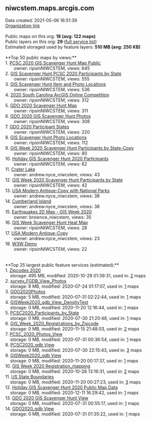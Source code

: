 <h2>niwcstem.maps.arcgis.com</h2> Data created: 2021-05-06 16:51:39 <br /><a target='new' href='https://niwcstem.maps.arcgis.com'>Organization link</a><br /><br />Public maps on this org: <b>18 (avg: 122 maps)</b><br />Public layers on this org: <b>29 </b>(<a target='new' href='https://services.arcgis.com/YHQklwvHY2vsYvxe/ArcGIS/rest/services'>full service list</a>)<br />Estimated storaged used by feature layers: <b>510 MB (avg: 250 KB)</b><br /><br />**Top 50 public maps by views:**<br />  1. <a target='new' href='https://www.arcgis.com/home/item.html?id=f3468f4970c3494b86b5625b922eade3'>PCSC 2020 GIS Scavenger Hunt Map Public</a> <br />  &nbsp;&nbsp;&nbsp;&nbsp; &nbsp;&nbsp;owner: ripsinNIWCSTEM, views: 645<br />  2. <a target='new' href='https://www.arcgis.com/home/item.html?id=86e3ac8947414aaf9ec44030581f2b38'>GIS Scavenger Hunt PCSC 2020 Participants by State</a> <br />  &nbsp;&nbsp;&nbsp;&nbsp; &nbsp;&nbsp;owner: ripsinNIWCSTEM, views: 555<br />  3. <a target='new' href='https://www.arcgis.com/home/item.html?id=c078da2345dc4333bf9a4eaef80fe093'>GIS Scavenger Hunt Item and Photo Locations</a> <br />  &nbsp;&nbsp;&nbsp;&nbsp; &nbsp;&nbsp;owner: ripsinNIWCSTEM, views: 536<br />  4. <a target='new' href='https://www.arcgis.com/home/item.html?id=bdaf2ad132dd4a56bdb0f64f80048000'>2020 South Carolina ArcGIS Online Competition</a> <br />  &nbsp;&nbsp;&nbsp;&nbsp; &nbsp;&nbsp;owner: ripsinNIWCSTEM, views: 312<br />  5. <a target='new' href='https://www.arcgis.com/home/item.html?id=c0a9e2db7f44420696ffc65b065644c4'>GDO 2020 Scavenger Hunt Map</a> <br />  &nbsp;&nbsp;&nbsp;&nbsp; &nbsp;&nbsp;owner: ripsinNIWCSTEM, views: 311<br />  6. <a target='new' href='https://www.arcgis.com/home/item.html?id=69a406d98b8e432194c619207de38705'>GDO 2020 GIS Scavenger Hunt Photos</a> <br />  &nbsp;&nbsp;&nbsp;&nbsp; &nbsp;&nbsp;owner: ripsinNIWCSTEM, views: 308<br />  7. <a target='new' href='https://www.arcgis.com/home/item.html?id=ced85d6b9c5b4089bb1006106cb3277e'>GDO 2020 Participant States</a> <br />  &nbsp;&nbsp;&nbsp;&nbsp; &nbsp;&nbsp;owner: ripsinNIWCSTEM, views: 220<br />  8. <a target='new' href='https://www.arcgis.com/home/item.html?id=404f4d860d0d47f4a95dd3c458772c5d'>GIS Scavenger Hunt Photo Locations</a> <br />  &nbsp;&nbsp;&nbsp;&nbsp; &nbsp;&nbsp;owner: ripsinNIWCSTEM, views: 112<br />  9. <a target='new' href='https://www.arcgis.com/home/item.html?id=01a285a13b324683be27162285cf879f'>GIS Week 2020 Scavenger Hunt Participants by State-Copy</a> <br />  &nbsp;&nbsp;&nbsp;&nbsp; &nbsp;&nbsp;owner: ripsinNIWCSTEM, views: 80<br />  10. <a target='new' href='https://www.arcgis.com/home/item.html?id=b7d13f43013c4b018a282c8a9ce6b2cd'>Holiday GIS Scavenger Hunt 2020 Participants</a> <br />  &nbsp;&nbsp;&nbsp;&nbsp; &nbsp;&nbsp;owner: ripsinNIWCSTEM, views: 62<br />  11. <a target='new' href='https://www.arcgis.com/home/item.html?id=65b14fa2d2e64286a155c91ea8bbaaaa'>Crater Lake</a> <br />  &nbsp;&nbsp;&nbsp;&nbsp; &nbsp;&nbsp;owner: andrew.nyce_niwcstem, views: 43<br />  12. <a target='new' href='https://www.arcgis.com/home/item.html?id=ca6b06d5ce7847ca828fc8c4f05ab20f'>GIS Week 2020 Scavenger Hunt Participants by State</a> <br />  &nbsp;&nbsp;&nbsp;&nbsp; &nbsp;&nbsp;owner: ripsinNIWCSTEM, views: 42<br />  13. <a target='new' href='https://www.arcgis.com/home/item.html?id=2772d802174b44b0ba335a79c3798e11'>USA Modern Antique-Copy with National Parks</a> <br />  &nbsp;&nbsp;&nbsp;&nbsp; &nbsp;&nbsp;owner: andrew.nyce_niwcstem, views: 38<br />  14. <a target='new' href='https://www.arcgis.com/home/item.html?id=538474cfc99b443b9ce043f6f3312ccc'>Cumberland Island</a> <br />  &nbsp;&nbsp;&nbsp;&nbsp; &nbsp;&nbsp;owner: andrew.nyce_niwcstem, views: 38<br />  15. <a target='new' href='https://www.arcgis.com/home/item.html?id=3198c656db414ca89ccb83a3bb22221a'>Earthquakes 2D Map - GIS Week 2020</a> <br />  &nbsp;&nbsp;&nbsp;&nbsp; &nbsp;&nbsp;owner: brownce_niwcstem, views: 35<br />  16. <a target='new' href='https://www.arcgis.com/home/item.html?id=6810638839a74906abdf2754f4edd880'>GIS Week Scavenger Hunt Heat Map</a> <br />  &nbsp;&nbsp;&nbsp;&nbsp; &nbsp;&nbsp;owner: ripsinNIWCSTEM, views: 28<br />  17. <a target='new' href='https://www.arcgis.com/home/item.html?id=ad68c1ac277e47ff9c1be40e3f3e08f4'>USA Modern Antique-Copy</a> <br />  &nbsp;&nbsp;&nbsp;&nbsp; &nbsp;&nbsp;owner: andrew.nyce_niwcstem, views: 23<br />  18. <a target='new' href='https://www.arcgis.com/home/item.html?id=30a9c72b8d4b4905975fa705c1734461'>W3W Demo</a> <br />  &nbsp;&nbsp;&nbsp;&nbsp; &nbsp;&nbsp;owner: ripsinNIWCSTEM, views: 22<br /><br /><br />**Top 25 largest public feature services (estimated):**<br /> 1. <a target='new' href='https://www.arcgis.com/home/item.html?id=626b94e028244907ae91db09b75f8b0d'>Zipcodes 2020</a><br /> &nbsp;&nbsp;&nbsp;&nbsp;storage: 495 MB, modified: 2020-10-29 01:39:31,  used in: <a target='new' href='https://ed-ind-tb.s3-us-west-1.amazonaws.com/ADI/626b94e028244907ae91db09b75f8b0d.html'> 2</a> maps<br /> 2. <a target='new' href='https://www.arcgis.com/home/item.html?id=53959698533a4045a2351337acd7986f'>survey_FGDB_View_Photos</a><br /> &nbsp;&nbsp;&nbsp;&nbsp;storage: 8 MB, modified: 2020-07-24 01:17:07,  used in: <a target='new' href='https://ed-ind-tb.s3-us-west-1.amazonaws.com/ADI/53959698533a4045a2351337acd7986f.html'> 1</a> maps<br /> 3. <a target='new' href='https://www.arcgis.com/home/item.html?id=e88e95744e3d47f3a25bb9d6a34d72ac'>GDO2020Photos</a><br /> &nbsp;&nbsp;&nbsp;&nbsp;storage: 5 MB, modified: 2020-07-31 02:22:44,  used in: <a target='new' href='https://ed-ind-tb.s3-us-west-1.amazonaws.com/ADI/e88e95744e3d47f3a25bb9d6a34d72ac.html'> 1</a> maps<br /> 4. <a target='new' href='https://www.arcgis.com/home/item.html?id=b21a9d8cfef34322b0c61f5da564180c'>GISWeek2020_gdb_View_DensityTest</a><br /> &nbsp;&nbsp;&nbsp;&nbsp;storage: 0 MB, modified: 2020-11-20 12:16:44,  used in: <a target='new' href='https://ed-ind-tb.s3-us-west-1.amazonaws.com/ADI/b21a9d8cfef34322b0c61f5da564180c.html'> 1</a> maps<br /> 5. <a target='new' href='https://www.arcgis.com/home/item.html?id=8708be68185a41d292f7933ac103ec79'>PCSC2020_Participants_by_State</a><br /> &nbsp;&nbsp;&nbsp;&nbsp;storage: 0 MB, modified: 2020-07-30 21:20:48,  used in: <a target='new' href='https://ed-ind-tb.s3-us-west-1.amazonaws.com/ADI/8708be68185a41d292f7933ac103ec79.html'> 1</a> maps<br /> 6. <a target='new' href='https://www.arcgis.com/home/item.html?id=68fc22678ad6434d9898bebd3298fd92'>GIS_Week_2020_Registrations_by_Zipcode</a><br /> &nbsp;&nbsp;&nbsp;&nbsp;storage: 0 MB, modified: 2020-11-15 21:48:03,  used in: <a target='new' href='https://ed-ind-tb.s3-us-west-1.amazonaws.com/ADI/68fc22678ad6434d9898bebd3298fd92.html'> 2</a> maps<br /> 7. <a target='new' href='https://www.arcgis.com/home/item.html?id=e114d298757e4a698966ce0f4960d4ae'>PCSC_2020_Photos_View</a><br /> &nbsp;&nbsp;&nbsp;&nbsp;storage: 0 MB, modified: 2020-07-31 00:36:54,  used in: <a target='new' href='https://ed-ind-tb.s3-us-west-1.amazonaws.com/ADI/e114d298757e4a698966ce0f4960d4ae.html'> 1</a> maps<br /> 8. <a target='new' href='https://www.arcgis.com/home/item.html?id=fbc269a2ed5140c6be8406ee1056d1b3'>PCSC2020_gdb View</a><br /> &nbsp;&nbsp;&nbsp;&nbsp;storage: 0 MB, modified: 2020-07-30 22:15:43,  used in: <a target='new' href='https://ed-ind-tb.s3-us-west-1.amazonaws.com/ADI/fbc269a2ed5140c6be8406ee1056d1b3.html'> 3</a> maps<br /> 9. <a target='new' href='https://www.arcgis.com/home/item.html?id=7f863bbe92a74a279576e4294e592724'>GISWeek2020_gdb View</a><br /> &nbsp;&nbsp;&nbsp;&nbsp;storage: 0 MB, modified: 2020-11-20 00:17:37,  used in: <a target='new' href='https://ed-ind-tb.s3-us-west-1.amazonaws.com/ADI/7f863bbe92a74a279576e4294e592724.html'> 1</a> maps<br /> 10. <a target='new' href='https://www.arcgis.com/home/item.html?id=79e04bea02c24109a6d1be426528d111'>GIS Week 2020 Registration_mapping</a><br /> &nbsp;&nbsp;&nbsp;&nbsp;storage: 0 MB, modified: 2020-10-28 13:16:31,  used in: <a target='new' href='https://ed-ind-tb.s3-us-west-1.amazonaws.com/ADI/79e04bea02c24109a6d1be426528d111.html'> 2</a> maps<br /> 11. <a target='new' href='https://www.arcgis.com/home/item.html?id=af3cc834863745449ad9ecb3d645fd36'>US State Boundaries</a><br /> &nbsp;&nbsp;&nbsp;&nbsp;storage: 0 MB, modified: 2020-11-20 00:27:23,  used in: <a target='new' href='https://ed-ind-tb.s3-us-west-1.amazonaws.com/ADI/af3cc834863745449ad9ecb3d645fd36.html'> 3</a> maps<br /> 12. <a target='new' href='https://www.arcgis.com/home/item.html?id=4b1b61a059f34cc0be8fc6f86cdae258'>Holiday GIS Scavenger Hunt 2020 Public Map Data</a><br /> &nbsp;&nbsp;&nbsp;&nbsp;storage: 0 MB, modified: 2020-12-11 16:29:42,  used in: <a target='new' href='https://ed-ind-tb.s3-us-west-1.amazonaws.com/ADI/4b1b61a059f34cc0be8fc6f86cdae258.html'> 1</a> maps<br /> 13. <a target='new' href='https://www.arcgis.com/home/item.html?id=d583c564057147098e07cab8a66fd5c6'>GDO 2020 GIS Scavenger Hunt View</a><br /> &nbsp;&nbsp;&nbsp;&nbsp;storage: 0 MB, modified: 2020-07-31 00:55:17,  used in: <a target='new' href='https://ed-ind-tb.s3-us-west-1.amazonaws.com/ADI/d583c564057147098e07cab8a66fd5c6.html'> 1</a> maps<br /> 14. <a target='new' href='https://www.arcgis.com/home/item.html?id=c48670e4ebd6425fbafc9218f97a3b39'>GDO2020_gdb View</a><br /> &nbsp;&nbsp;&nbsp;&nbsp;storage: 0 MB, modified: 2020-07-31 01:35:22,  used in: <a target='new' href='https://ed-ind-tb.s3-us-west-1.amazonaws.com/ADI/c48670e4ebd6425fbafc9218f97a3b39.html'> 1</a> maps<br />